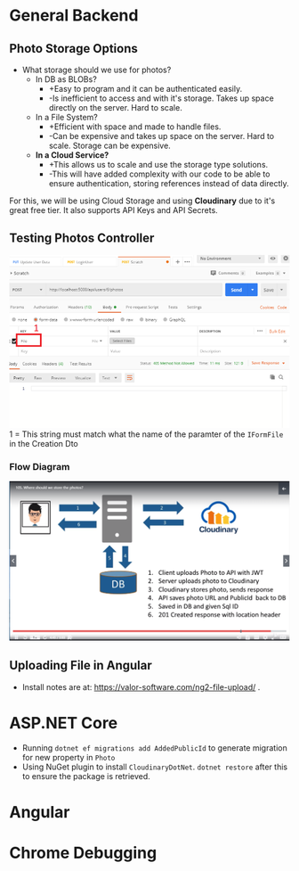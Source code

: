 # General Backend
## Photo Storage Options
* What storage should we use for photos? 
    * In DB as BLOBs? 
        * +Easy to program and it can be authenticated easily.
        * -Is inefficient to access and with it's storage. Takes up space directly on the server. Hard to scale.
    * In a File System? 
        * +Efficient with space and made to handle files.
        * -Can be expensive and takes up space on the server. Hard to scale. Storage can be expensive.
    * __In a Cloud Service?__
        * +This allows us to scale and use the storage type solutions.
        * -This will have added complexity with our code to be able to ensure authentication, storing references instead of data directly.

For this, we will be using Cloud Storage and using __Cloudinary__ due to it's great free tier. It also supports API Keys and API Secrets.

## Testing Photos Controller
![Testing Photos Controller](images/testingPhotosController.png)
1 = This string must match what the name of the paramter of the `IFormFile` in the Creation Dto

### Flow Diagram
![Data Flow](images/photoStorageFlow.png)

## Uploading File in Angular
* Install notes are at: https://valor-software.com/ng2-file-upload/ .


# ASP.NET Core
* Running `dotnet ef migrations add AddedPublicId` to generate migration for new property in `Photo`
* Using NuGet plugin to install `CloudinaryDotNet`. `dotnet restore` after this to ensure the package is retrieved. 

# Angular

# Chrome Debugging
